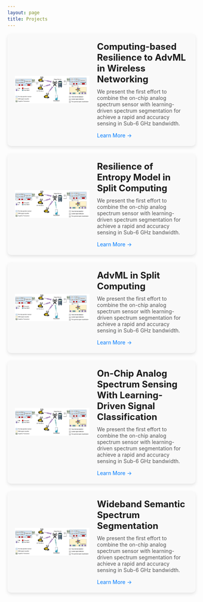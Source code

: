 ```yaml
---
layout: page
title: Projects
---
```


<style>
    .project-card {
        display: flex;
        align-items: center;
        background-color: #f9f9f9;
        padding: 20px;
        border-radius: 10px;
        box-shadow: 0 4px 8px rgba(0, 0, 0, 0.1);
        margin-bottom: 20px;
    }
    .project-card img {
        width: 200px; /* 固定图片宽度 */
        height: 200px; /* 固定图片高度 */
        object-fit: contain; 
        border-radius: 5px;
        margin-right: 20px;
    }
    .project-card h2 {
        margin: 0 0 10px;
        font-size: 24px;
    }
    .project-card p {
        margin: 0;
        font-size: 14px;
        color: #555;
    }
    .project-card a {
        display: inline-block;
        margin-top: 15px;
        font-size: 14px;
        color: #007bff;
        text-decoration: none;
    }
    @media (max-width: 768px) {
        .project-card {
            flex-direction: column;
            text-align: center;
        }
        .project-card img {
            margin-right: 0;
            margin-bottom: 15px;
        }
    }
</style>

<!-- 项目 list -->

<div class="project-card">
    <img src="assets/img/system_framework_rings_v3-1.png">
    <div>
        <h2>Computing-based Resilience to AdvML in Wireless Networking</h2>
        <p>We present the first effort to combine the on-chip analog spectrum sensor with learning-driven spectrum segmentation for achieve a rapid and accuracy sensing in Sub-6 GHz bandwidth.</p>
        <a href="https://arxiv.org/pdf/2502.15012">Learn More →</a>
    </div>
</div>

<div class="project-card">
    <img src="assets/img/system_framework_rings_v3-1.png">
    <div>
        <h2>Resilience of Entropy Model in Split Computing</h2>
        <p>We present the first effort to combine the on-chip analog spectrum sensor with learning-driven spectrum segmentation for achieve a rapid and accuracy sensing in Sub-6 GHz bandwidth.</p>
        <a href="publications.md">Learn More →</a>
    </div>
</div>

<div class="project-card">
    <img src="assets/img/system_framework_rings_v3-1.png">
    <div>
        <h2>AdvML in Split Computing</h2>
        <p>We present the first effort to combine the on-chip analog spectrum sensor with learning-driven spectrum segmentation for achieve a rapid and accuracy sensing in Sub-6 GHz bandwidth.</p>
        <a href="publications.md">Learn More →</a>
    </div>
</div>

<div class="project-card">
    <img src="assets/img/system_framework_rings_v3-1.png">
    <div>
        <h2>On-Chip Analog Spectrum Sensing With Learning-Driven Signal Classification</h2>
        <p>We present the first effort to combine the on-chip analog spectrum sensor with learning-driven spectrum segmentation for achieve a rapid and accuracy sensing in Sub-6 GHz bandwidth.</p>
        <a href="publications.md">Learn More →</a>
    </div>
</div>

<div class="project-card">
    <img src="assets/img/system_framework_rings_v3-1.png">
    <div>
        <h2>Wideband Semantic Spectrum Segmentation</h2>
        <p>We present the first effort to combine the on-chip analog spectrum sensor with learning-driven spectrum segmentation for achieve a rapid and accuracy sensing in Sub-6 GHz bandwidth.</p>
        <a href="publications.md">Learn More →</a>
    </div>
</div>